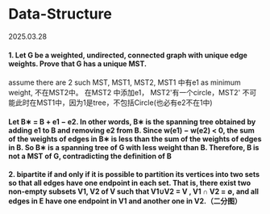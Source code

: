 # Data-Structure
2025.03.28
#### 1. Let G be a weighted, undirected, connected graph with unique edge weights. Prove that G has a unique MST.
assume there are 2 such MST, MST1, MST2, MST1 中有e1 as minimum weight, 不在MST2中。 在MST2 中添加e1， MST2'有一个circle，MST2' 不可能此时在MST1中，因为1是tree，不包括Circle(也必有e2不在1中)
#### Let B∗ = B + e1 − e2. In other words, B∗ is the spanning tree obtained by adding e1 to B and removing e2 from B. Since w(e1) − w(e2) < 0, the sum of the weights of edges in B∗ is less than the sum of the weights of edges in B. So B∗ is a spanning tree of G with less weight than B. Therefore, B is not a MST of G, contradicting the definition of B
#### 2. bipartite if and only if it is possible to partition its vertices into two sets so that all edges have one endpoint in each set. That is, there exist two non-empty subsets V1, V2 of V such that V1∪V2 = V , V1 ∩ V2 = ∅, and all edges in E have one endpoint in V1 and another one in V2.（二分图）
